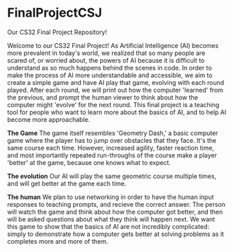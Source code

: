 # FinalProjectCSJ
Our CS32 Final Project Repository!


Welcome to our CS32 Final Project! As Artificial Intelligence (AI) becomes more prevalent in today's world, we realized that so many people are scared of, or worried about, the powers of AI because it is difficult to understand as so much happens behind the scenes in code. In order to make the process of AI more understandable and accessible, we aim to create a simple game and have AI play that game, evolving with each round played. After each round, we will print out how the computer 'learned' from the previous, and prompt the human viewer to think about how the computer might 'evolve' for the next round. This final project is a teaching tool for people who want to learn more about the basics of AI, and to help AI become more approachable. 


**The Game**
The game itself resembles 'Geometry Dash,' a basic computer game where the player has to jump over obstacles that they face. It's the same course each time. However, increased agility, faster reaction time, and most importantly repeated run-throughs of the course make a player 'better' at the game, because one knows what to expect. 

**The evolution**
Our AI will play the same geometric course multiple times, and will get better at the game each time. 

**The human**
We plan to use networking in order to have the human input responses to teaching prompts, and recieve the correct answer. The person will watch the game and think about how the computer got better, and then will be asked questions about what they think will happen next. We want this game to show that the basics of AI are not incredibly complicated: simply to demonstrate how a computer gets better at solving problems as it completes more and more of them. 
